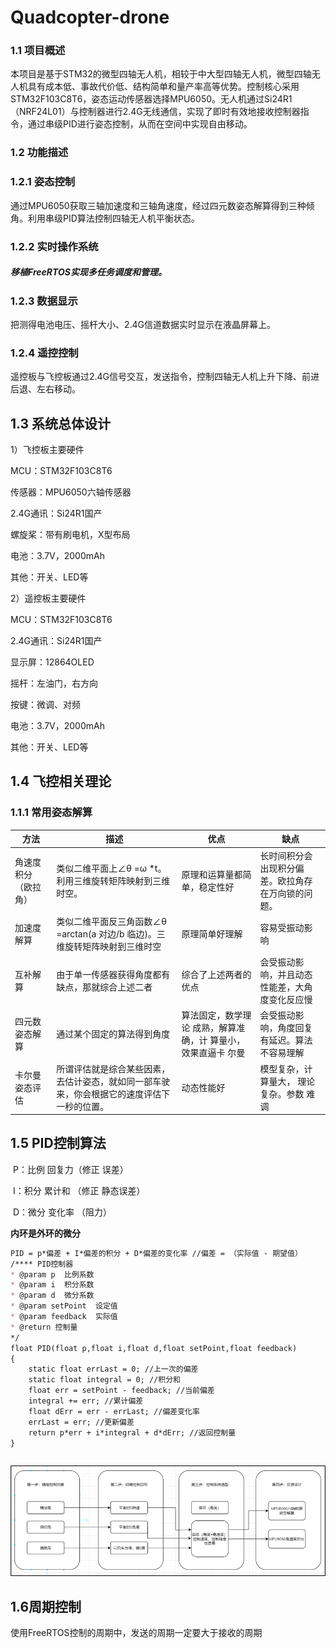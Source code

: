 # Quadcopter-drone

### 1.1 项目概述

本项目是基于STM32的微型四轴无人机，相较于中大型四轴无人机，微型四轴无人机具有成本低、事故代价低、结构简单和量产率高等优势。控制核心采用STM32F103C8T6，姿态运动传感器选择MPU6050。无人机通过Si24R1（NRF24L01）与控制器进行2.4G无线通信，实现了即时有效地接收控制器指令，通过串级PID进行姿态控制，从而在空间中实现自由移动。

### 1.2 功能描述

### 1.2.1 姿态控制

通过MPU6050获取三轴加速度和三轴角速度，经过四元数姿态解算得到三种倾角。利用串级PID算法控制四轴无人机平衡状态。

### 1.2.2 实时操作系统

##### 移植FreeRTOS实现多任务调度和管理。

### 1.2.3 数据显示

把测得电池电压、摇杆大小、2.4G信道数据实时显示在液晶屏幕上。

### 1.2.4 遥控控制

遥控板与飞控板通过2.4G信号交互，发送指令，控制四轴无人机上升下降、前进后退、左右移动。

## 1.3 系统总体设计

1）飞控板主要硬件

MCU：STM32F103C8T6

传感器：MPU6050六轴传感器

2.4G通讯：Si24R1国产

螺旋桨：带有刷电机，X型布局

电池：3.7V，2000mAh

其他：开关、LED等

2）遥控板主要硬件

MCU：STM32F103C8T6

2.4G通讯：Si24R1国产

显示屏：12864OLED

摇杆：左油门，右方向

按键：微调、对频

电池：3.7V，2000mAh

其他：开关、LED等

## 1.4 飞控相关理论

### 1.1.1 常用姿态解算

| **方法**             | **描述**                                                     | **优点**                                                     | **缺点**                                           |
| -------------------- | ------------------------------------------------------------ | ------------------------------------------------------------ | -------------------------------------------------- |
| 角速度积分（欧拉角） | 类似二维平面上∠θ =ω *t。 利用三维旋转矩阵映射到三维时空。    | 原理和运算量都简单，稳定性好                                 | 长时间积分会出现积分偏差。欧拉角存在万向锁的问题。 |
| 加速度解算           | 类似二维平面反三角函数∠θ  =arctan(a 对边/b 临边)。三维旋转矩阵映射到三维时空 | 原理简单好理解                                               | 容易受振动影响                                     |
| 互补解算             | 由于单一传感器获得角度都有缺点，那就综合上述二者             | 综合了上述两者的优点                                         | 会受振动影响，并且动态性能差，大角度变化反应慢     |
| 四元数姿态解算       | 通过某个固定的算法得到角度                                   | 算法固定，数学理论 成熟，解算准确，计 算量小，效果直逼卡 尔曼 | 会受振动影响，角度回复有延迟。算法不容易理解       |
| 卡尔曼姿态评估       | 所谓评估就是综合某些因素，去估计姿态，就如同一部车驶来，你会根据它的速度评估下一秒的位置。 | 动态性能好                                                   | 模型复杂，计算量大， 理论复杂。参数 难调           |

## 1.5 PID控制算法

​			P：比例   回复力（修正 误差）

​			I：积分	累计和  （修正 静态误差）

​			D：微分  变化率 （阻力）

**内环是外环的微分**

```markdown
PID = p*偏差 + I*偏差的积分 + D*偏差的变化率 //偏差 = （实际值 - 期望值）
/**** PID控制器
* @param p  比例系数
* @param i  积分系数
* @param d  微分系数
* @param setPoint  设定值
* @param feedback  实际值
* @return 控制量
*/
float PID(float p,float i,float d,float setPoint,float feedback)
{
    static float errLast = 0; //上一次的偏差
    static float integral = 0; //积分和
    float err = setPoint - feedback; //当前偏差
    integral += err; //累计偏差
    float dErr = err - errLast; //偏差变化率
    errLast = err; //更新偏差
    return p*err + i*integral + d*dErr; //返回控制量
}
```

```

```

![](./算法导论图/image.png)

## 1.6周期控制

使用FreeRTOS控制的周期中，发送的周期一定要大于接收的周期
